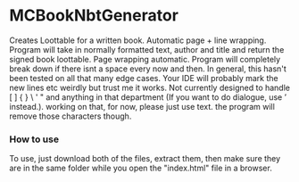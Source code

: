 # MCBookNbtGenerator
Creates Loottable for a written book. Automatic page + line wrapping.
Program will take in normally formatted text, author and title and return the signed book loottable. Page wrapping automatic.
Program will completely break down if there isnt a space every now and then. In general, this hasn't been tested on all that many edge cases.
Your IDE will probably mark the new lines etc weirdly but trust me it works.
Not currently designed to handle [ ] { } \ ' " and anything in that department (If you want to do dialogue, use ’ instead.). working on that, for now, please just use text. the program will remove those characters though.

### How to use
To use, just download both of the files, extract them, then make sure they are in the same folder while you open the "index.html" file in a browser.
